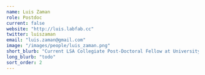 ```yaml
---
name: Luis Zaman
role: Postdoc
current: false
website: "http://luis.labfab.cc"
twitter: luiszaman
email: "luis.zaman@gmail.com"
image: "/images/people/luis_zaman.png"
short_blurb: "Current LSA Collegiate Post-Doctoral Fellow at University of Michigan"
long_blurb: "todo"
sort_order: 2
---
```

